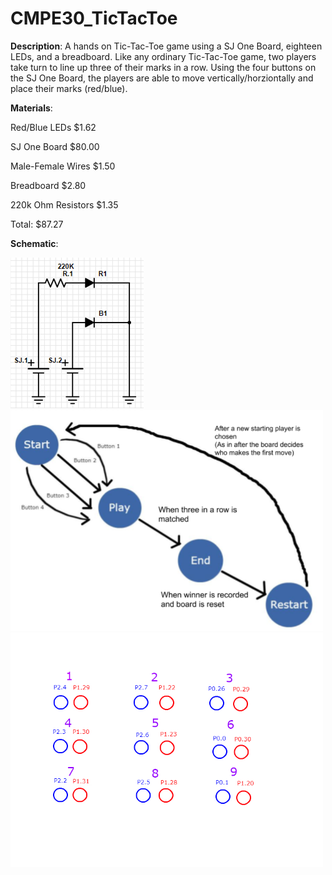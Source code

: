 # CMPE30_TicTacToe

**Description**: A hands on Tic-Tac-Toe game using a SJ One Board, eighteen LEDs, and a breadboard. Like any ordinary Tic-Tac-Toe game, two players take turn to line up three of their marks in a row. Using the four buttons on the SJ One Board, the players are able to move vertically/horziontally and place their marks (red/blue).


**Materials**:

Red/Blue LEDs           $1.62

SJ One Board            $80.00

Male-Female Wires       $1.50

Breadboard              $2.80

220k Ohm Resistors      $1.35

Total:                  $87.27


**Schematic**:

![](Images/4ecf752fda4c25170afbcdaae41d5693.png) 
<img src="Images/bb0c81a622299688815de29dc5c28632.png" width="500">
<img src="Images/diagram.jpg" width="500">
